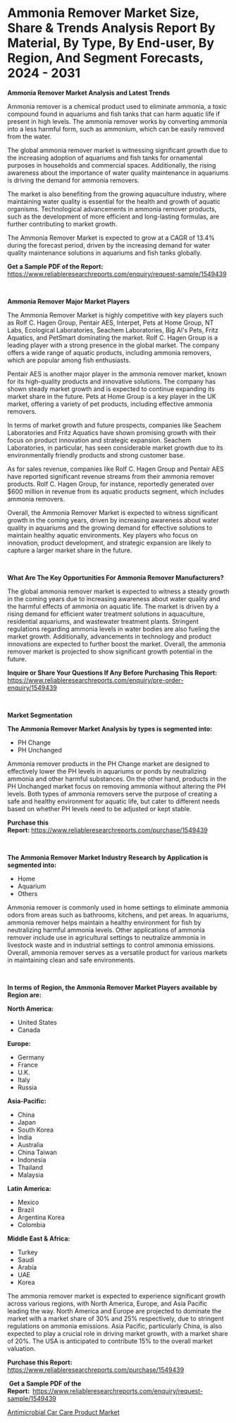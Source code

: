 <p><h1>Ammonia Remover Market Size, Share & Trends Analysis Report By Material, By Type, By End-user, By Region, And Segment Forecasts, 2024 - 2031</h1></p><p><strong>Ammonia Remover Market Analysis and Latest Trends</strong></p>
<p><p>Ammonia remover is a chemical product used to eliminate ammonia, a toxic compound found in aquariums and fish tanks that can harm aquatic life if present in high levels. The ammonia remover works by converting ammonia into a less harmful form, such as ammonium, which can be easily removed from the water.</p><p>The global ammonia remover market is witnessing significant growth due to the increasing adoption of aquariums and fish tanks for ornamental purposes in households and commercial spaces. Additionally, the rising awareness about the importance of water quality maintenance in aquariums is driving the demand for ammonia removers.</p><p>The market is also benefiting from the growing aquaculture industry, where maintaining water quality is essential for the health and growth of aquatic organisms. Technological advancements in ammonia remover products, such as the development of more efficient and long-lasting formulas, are further contributing to market growth.</p><p>The Ammonia Remover Market is expected to grow at a CAGR of 13.4% during the forecast period, driven by the increasing demand for water quality maintenance solutions in aquariums and fish tanks globally.</p></p>
<p><strong>Get a Sample PDF of the Report:&nbsp;</strong> <a href="https://www.reliableresearchreports.com/enquiry/request-sample/1549439">https://www.reliableresearchreports.com/enquiry/request-sample/1549439</a></p>
<p>&nbsp;</p>
<p><strong>Ammonia Remover Major Market Players</strong></p>
<p><p>The Ammonia Remover Market is highly competitive with key players such as Rolf C. Hagen Group, Pentair AES, Interpet, Pets at Home Group, NT Labs, Ecological Laboratories, Seachem Laboratories, Big Al's Pets, Fritz Aquatics, and PetSmart dominating the market. Rolf C. Hagen Group is a leading player with a strong presence in the global market. The company offers a wide range of aquatic products, including ammonia removers, which are popular among fish enthusiasts.</p><p>Pentair AES is another major player in the ammonia remover market, known for its high-quality products and innovative solutions. The company has shown steady market growth and is expected to continue expanding its market share in the future. Pets at Home Group is a key player in the UK market, offering a variety of pet products, including effective ammonia removers.</p><p>In terms of market growth and future prospects, companies like Seachem Laboratories and Fritz Aquatics have shown promising growth with their focus on product innovation and strategic expansion. Seachem Laboratories, in particular, has seen considerable market growth due to its environmentally friendly products and strong customer base.</p><p>As for sales revenue, companies like Rolf C. Hagen Group and Pentair AES have reported significant revenue streams from their ammonia remover products. Rolf C. Hagen Group, for instance, reportedly generated over $600 million in revenue from its aquatic products segment, which includes ammonia removers.</p><p>Overall, the Ammonia Remover Market is expected to witness significant growth in the coming years, driven by increasing awareness about water quality in aquariums and the growing demand for effective solutions to maintain healthy aquatic environments. Key players who focus on innovation, product development, and strategic expansion are likely to capture a larger market share in the future.</p></p>
<p>&nbsp;</p>
<p><strong>What Are The Key Opportunities For Ammonia Remover Manufacturers?</strong></p>
<p><p>The global ammonia remover market is expected to witness a steady growth in the coming years due to increasing awareness about water quality and the harmful effects of ammonia on aquatic life. The market is driven by a rising demand for efficient water treatment solutions in aquaculture, residential aquariums, and wastewater treatment plants. Stringent regulations regarding ammonia levels in water bodies are also fueling the market growth. Additionally, advancements in technology and product innovations are expected to further boost the market. Overall, the ammonia remover market is projected to show significant growth potential in the future.</p></p>
<p><strong>Inquire or Share Your Questions If Any Before Purchasing This Report:</strong> <a href="https://www.reliableresearchreports.com/enquiry/pre-order-enquiry/1549439">https://www.reliableresearchreports.com/enquiry/pre-order-enquiry/1549439</a></p>
<p>&nbsp;</p>
<p><strong>Market Segmentation</strong></p>
<p><strong>The Ammonia Remover Market Analysis by types is segmented into:</strong></p>
<p><ul><li>PH Change</li><li>PH Unchanged</li></ul></p>
<p><p>Ammonia remover products in the PH Change market are designed to effectively lower the PH levels in aquariums or ponds by neutralizing ammonia and other harmful substances. On the other hand, products in the PH Unchanged market focus on removing ammonia without altering the PH levels. Both types of ammonia removers serve the purpose of creating a safe and healthy environment for aquatic life, but cater to different needs based on whether PH levels need to be adjusted or kept stable.</p></p>
<p><strong>Purchase this Report:&nbsp;</strong><a href="https://www.reliableresearchreports.com/purchase/1549439">https://www.reliableresearchreports.com/purchase/1549439</a></p>
<p>&nbsp;</p>
<p><strong>The Ammonia Remover Market Industry Research by Application is segmented into:</strong></p>
<p><ul><li>Home</li><li>Aquarium</li><li>Others</li></ul></p>
<p><p>Ammonia remover is commonly used in home settings to eliminate ammonia odors from areas such as bathrooms, kitchens, and pet areas. In aquariums, ammonia remover helps maintain a healthy environment for fish by neutralizing harmful ammonia levels. Other applications of ammonia remover include use in agricultural settings to neutralize ammonia in livestock waste and in industrial settings to control ammonia emissions. Overall, ammonia remover serves as a versatile product for various markets in maintaining clean and safe environments.</p></p>
<p>&nbsp;</p>
<p><strong>In terms of Region, the Ammonia Remover Market Players available by Region are:</strong></p>
<p>
    <p> <strong> North America: </strong>
        <ul>
            <li>United States</li>
            <li>Canada</li>
        </ul>
        </p> 
    <p> <strong> Europe: </strong>
        <ul>
            <li>Germany</li>
            <li>France</li>
            <li>U.K.</li>
            <li>Italy</li>
            <li>Russia</li>
        </ul>
        </p> 
    <p> <strong> Asia-Pacific: </strong>
        <ul>
            <li>China</li>
            <li>Japan</li>
            <li>South Korea</li>
            <li>India</li>
            <li>Australia</li>
            <li>China Taiwan</li>
            <li>Indonesia</li>
            <li>Thailand</li>
            <li>Malaysia</li>
        </ul>
        </p> 
    <p> <strong> Latin America: </strong>
        <ul>
            <li>Mexico</li>
            <li>Brazil</li>
            <li>Argentina Korea</li>
            <li>Colombia</li>
        </ul>
        </p> 
    <p> <strong> Middle East & Africa: </strong>
        <ul>
            <li>Turkey</li>
            <li>Saudi</li>
            <li>Arabia</li>
            <li>UAE</li>
            <li>Korea</li>
        </ul>
    </p>
    </p>
<p><p>The ammonia remover market is expected to experience significant growth across various regions, with North America, Europe, and Asia Pacific leading the way. North America and Europe are projected to dominate the market with a market share of 30% and 25% respectively, due to stringent regulations on ammonia emissions. Asia Pacific, particularly China, is also expected to play a crucial role in driving market growth, with a market share of 20%. The USA is anticipated to contribute 15% to the overall market valuation.</p></p>
<p><strong>Purchase this Report: </strong><a href="https://www.reliableresearchreports.com/purchase/1549439">https://www.reliableresearchreports.com/purchase/1549439</a></p>
<p>&nbsp;<strong>Get a Sample PDF of the Report:&nbsp;&nbsp;</strong><a href="https://www.reliableresearchreports.com/enquiry/request-sample/1549439">https://www.reliableresearchreports.com/enquiry/request-sample/1549439</a></p>
<p><strong></strong></p>
<p><p><a href="https://gamy-alyssum-396.notion.site/Antimicrobial-Car-Care-Product-Market-Research-Report-Forecasted-for-Period-from-2024-2031-by-Mar-2398d336ad214c2a80720f9474ff398c">Antimicrobial Car Care Product Market</a></p></p>